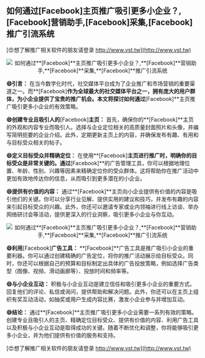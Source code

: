 ## **如何通过**[Facebook]**主页推广吸引更多小企业？,**[Facebook]**营销助手,**[Facebook]**采集,**[Facebook]**推广引流系统**

[😍想了解推广相关软件的朋友请登录 http://www.vst.tw](http://www.vst.tw)

 <center><img src="https://vst.tw/MP4/tuiguang/png/7.png" alt="如何通过**[Facebook]**主页推广吸引更多小企业？,**[Facebook]**营销助手,**[Facebook]**采集,**[Facebook]**推广引流系统"></center>

**😄引言：**
在当今数字化时代，社交媒体平台成为了企业推广和市场营销的重要渠道之一。而**[Facebook]**作为全球最大的社交媒体平台之一，拥有庞大的用户群体，为小企业提供了宝贵的推广机会。本文将探讨如何通过**[Facebook]**主页推广吸引更多小企业的有效策略。

**😄创建专业且吸引人的**[Facebook]**主页：**
首先，确保你的**[Facebook]**主页的外观和内容专业而吸引人。选择与企业定位相关的高质量封面照片和头像，并编写简明扼要的企业介绍。此外，定期更新主页上的内容，并确保发布有趣、有用和与目标受众相关的帖子。

**😄定义目标受众并精确定位：**
在使用**[Facebook]**主页进行推广时，明确你的目标受众是非常关键的。通过**[Facebook]**的广告管理工具，你可以根据地理位置、年龄、性别、兴趣等因素来精确定位你的受众群体。这将帮助你在推广活动中更加有效地传达你的信息，从而吸引到更多潜在的小企业。

**😄提供有价值的内容：**
通过**[Facebook]**主页向小企业提供有价值的内容是吸引他们的关键。你可以分享行业见解、提供实用的建议和技巧，并发布有趣的内容来引起目标受众的兴趣。此外，你还可以邀请专家或业内领袖进行线上访谈、举办网络研讨会等活动，提供更深入的行业洞察，吸引更多小企业与你互动。

 <center><img src="https://vst.tw/MP4/tuiguang/png/1.png" alt="如何通过**[Facebook]**主页推广吸引更多小企业？,**[Facebook]**营销助手,**[Facebook]**采集,**[Facebook]**推广引流系统"></center>

**😄利用**[Facebook]**广告工具：**
**[Facebook]**广告工具是推广吸引小企业的重要利器。你可以通过创建精确的广告定位，将你的推广活动展示给目标受众。同时，你还可以根据自己的预算和目标制定出具体的广告投放策略，例如选择广告类型（图像、视频、滑动画廊等）、投放时间和频率等。

**😄与小企业互动：**
积极与小企业互动是建立信任和吸引更多小企业的重要方式。回复他们的评论、私信或询问，提供帮助和解决问题。此外，你还可以在主页上组织有奖互动活动，如抽奖或用户生成内容比赛，激发小企业参与并增加互动。

**😄结论：**
通过**[Facebook]**主页推广吸引更多小企业需要一系列有效的策略。创建专业且吸引人的主页、精确定位目标受众、提供有价值的内容、利用广告工具以及积极与小企业互动是取得成功的关键。随着不断优化和调整，你将能够吸引更多小企业，并为他们提供有价值的服务和支持。

[😍想了解推广相关软件的朋友请登录 http://www.vst.tw](http://www.vst.tw)



